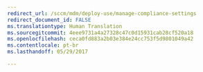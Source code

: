 ```yaml
---
redirect_url: /sccm/mdm/deploy-use/manage-compliance-settings
redirect_document_id: FALSE
ms.translationtype: Human Translation
ms.sourcegitcommit: 4eee9731a4a27328c47c0d15931cab28cf520a18
ms.openlocfilehash: ceca0fd883a2b03e384e24cc753f5d9801049a42
ms.contentlocale: pt-br
ms.lasthandoff: 05/29/2017

---
```



